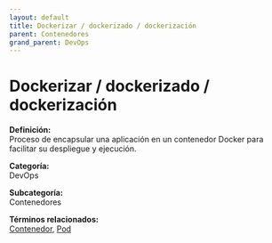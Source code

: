 ```yaml
---
layout: default
title: Dockerizar / dockerizado / dockerización
parent: Contenedores
grand_parent: DevOps
---
```


# Dockerizar / dockerizado / dockerización

**Definición:**  
Proceso de encapsular una aplicación en un contenedor Docker para facilitar su despliegue y ejecución.

**Categoría:**  
DevOps  

**Subcategoría:**  
Contenedores

**Términos relacionados:**  
[Contenedor](https://maleniski.github.io/diccionario-angl-tec-mx/docs/devops/contenedores/contenedor.html), [Pod](https://maleniski.github.io/diccionario-angl-tec-mx/docs/devops/contenedores/pod.html)
